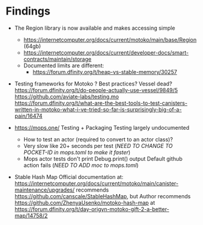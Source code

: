 # Findings

- The Region library is now available and makes accessing simple
    - https://internetcomputer.org/docs/current/motoko/main/base/Region (64gb)
    - https://internetcomputer.org/docs/current/developer-docs/smart-contracts/maintain/storage
    - Documented limits are different:
        - https://forum.dfinity.org/t/heap-vs-stable-memory/30257

- Testing frameworks for Motoko ? Best practices? Vessel dead? 
    https://forum.dfinity.org/t/do-people-actually-use-vessel/9849/5 
    https://github.com/aviate-labs/testing.mo
    https://forum.dfinity.org/t/what-are-the-best-tools-to-test-canisters-written-in-motoko-what-i-ve-tried-so-far-is-surprisingly-big-of-a-pain/16474

- https://mops.one/
    Testing + Packaging
    Testing largely undocumented
    - How to test an actor (required to convert to an actor class)?
    - Very slow like 20+ seconds per test (*NEED TO CHANGE TO POCKET-ID in mops.toml to make it faster*)
    - Mops actor tests don't print Debug.print() output 
    Default github action fails (*NEED TO ADD moc to mops.toml*)

- Stable Hash Map
    Official documentation at: https://internetcomputer.org/docs/current/motoko/main/canister-maintenance/upgrades/ 
        recommends https://github.com/canscale/StableHashMap,
    but Author 
        recommends https://github.com/ZhenyaUsenko/motoko-hash-map at https://forum.dfinity.org/t/day-origyn-motoko-gift-2-a-better-map/14758/2